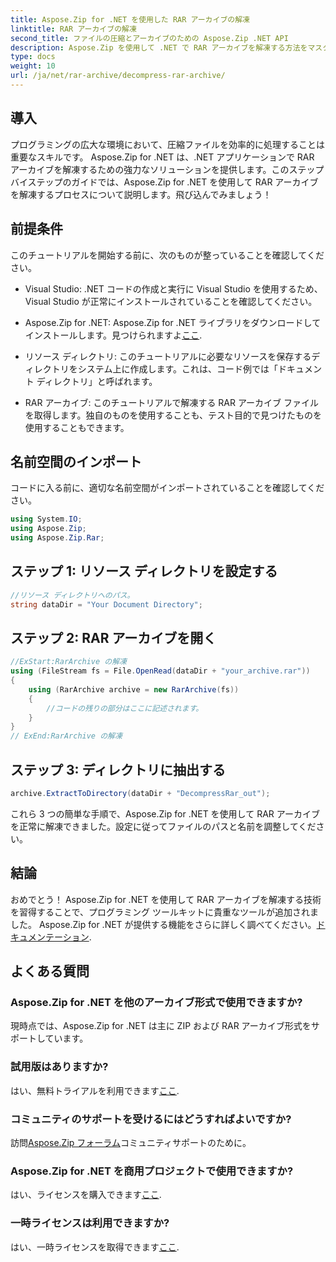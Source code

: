 ```yaml
---
title: Aspose.Zip for .NET を使用した RAR アーカイブの解凍
linktitle: RAR アーカイブの解凍
second_title: ファイルの圧縮とアーカイブのための Aspose.Zip .NET API
description: Aspose.Zip を使用して .NET で RAR アーカイブを解凍する方法をマスターします。効率的なファイル処理のためのステップバイステップのガイド。ダウンロード中！
type: docs
weight: 10
url: /ja/net/rar-archive/decompress-rar-archive/
---
```


## 導入

プログラミングの広大な環境において、圧縮ファイルを効率的に処理することは重要なスキルです。 Aspose.Zip for .NET は、.NET アプリケーションで RAR アーカイブを解凍するための強力なソリューションを提供します。このステップバイステップのガイドでは、Aspose.Zip for .NET を使用して RAR アーカイブを解凍するプロセスについて説明します。飛び込んでみましょう！

## 前提条件

このチュートリアルを開始する前に、次のものが整っていることを確認してください。

- Visual Studio: .NET コードの作成と実行に Visual Studio を使用するため、Visual Studio が正常にインストールされていることを確認してください。

-  Aspose.Zip for .NET: Aspose.Zip for .NET ライブラリをダウンロードしてインストールします。見つけられますよ[ここ](https://releases.aspose.com/zip/net/).

- リソース ディレクトリ: このチュートリアルに必要なリソースを保存するディレクトリをシステム上に作成します。これは、コード例では「ドキュメント ディレクトリ」と呼ばれます。

- RAR アーカイブ: このチュートリアルで解凍する RAR アーカイブ ファイルを取得します。独自のものを使用することも、テスト目的で見つけたものを使用することもできます。

## 名前空間のインポート

コードに入る前に、適切な名前空間がインポートされていることを確認してください。

```csharp
using System.IO;
using Aspose.Zip;
using Aspose.Zip.Rar;
```

## ステップ 1: リソース ディレクトリを設定する

```csharp
//リソース ディレクトリへのパス。
string dataDir = "Your Document Directory";
```

## ステップ 2: RAR アーカイブを開く

```csharp
//ExStart:RarArchive の解凍
using (FileStream fs = File.OpenRead(dataDir + "your_archive.rar"))
{
    using (RarArchive archive = new RarArchive(fs))
    {
        //コードの残りの部分はここに記述されます。
    }
}
// ExEnd:RarArchive の解凍
```

## ステップ 3: ディレクトリに抽出する

```csharp
archive.ExtractToDirectory(dataDir + "DecompressRar_out");
```

これら 3 つの簡単な手順で、Aspose.Zip for .NET を使用して RAR アーカイブを正常に解凍できました。設定に従ってファイルのパスと名前を調整してください。

## 結論

おめでとう！ Aspose.Zip for .NET を使用して RAR アーカイブを解凍する技術を習得することで、プログラミング ツールキットに貴重なツールが追加されました。 Aspose.Zip for .NET が提供する機能をさらに詳しく調べてください。[ドキュメンテーション](https://reference.aspose.com/zip/net/).

## よくある質問

### Aspose.Zip for .NET を他のアーカイブ形式で使用できますか?
現時点では、Aspose.Zip for .NET は主に ZIP および RAR アーカイブ形式をサポートしています。

### 試用版はありますか?
はい、無料トライアルを利用できます[ここ](https://releases.aspose.com/).

### コミュニティのサポートを受けるにはどうすればよいですか?
訪問[Aspose.Zip フォーラム](https://forum.aspose.com/c/zip/37)コミュニティサポートのために。

### Aspose.Zip for .NET を商用プロジェクトで使用できますか?
はい、ライセンスを購入できます[ここ](https://purchase.aspose.com/buy).

### 一時ライセンスは利用できますか?
はい、一時ライセンスを取得できます[ここ](https://purchase.aspose.com/temporary-license/).
